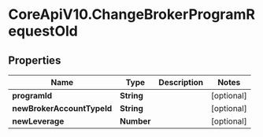 # CoreApiV10.ChangeBrokerProgramRequestOld

## Properties
Name | Type | Description | Notes
------------ | ------------- | ------------- | -------------
**programId** | **String** |  | [optional] 
**newBrokerAccountTypeId** | **String** |  | [optional] 
**newLeverage** | **Number** |  | [optional] 


